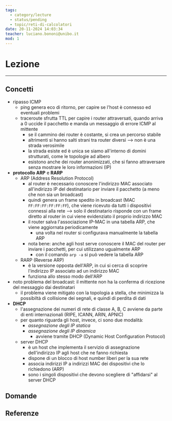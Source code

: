 ```yaml
---
tags:
  - category/lecture
  - status/pending
  - topic/reti-di-calcolatori
date: 20-11-2024 14:03:34
teacher: luciano.bononi@unibo.it
mod: 1
---
```

# Lezione
---
## Concetti
- ripasso ICMP
	- ping genera eco di ritorno, per capire se l'host è connesso ed eventuali problemi
	- traceroute sfrutta TTL per capire i router attraversati, quando arriva a 0 uccide il pacchetto e manda un messaggio di errore ICMP al mittente
		- se il cammino dei router è costante, si crea un percorso stabile
		- altrimenti si hanno salti strani tra router diversi --> non è una strada verosimile
		- la strada esiste ed è unica se siamo all'interno di domini strutturati, come le topologie ad albero
		- esistono anche dei router anonimizzati, che si fanno attraversare senza mostrare le loro informazioni (IP)
- **protocollo ARP** e **RARP**
	- ARP (Address Resolution Protocol)
		- al router è necessario conoscere l'indirizzo MAC associato all'indirizzo IP del destinatario per inviare il pacchetto (a meno che non sia un broadcast)
		- quindi genera un frame spedito in broadcast (MAC `FF:FF:FF:FF:FF:FF`), che viene ricevuto da tutti i dispositivi connessi alla rete --> solo il destinatario risponde con un frame diretto al router in cui viene evidenziato il proprio indirizzo MAC
		- il router salva l'associazione IP-MAC in una tabella ARP, che viene aggiornata periodicamente
			- una volta nel router si configurava manualmente la tabella ARP
		- nota bene: anche agli host serve conoscere il MAC del router per inviare i pacchetti, per cui utilizzano ugualmente ARP
			- con il comando `arp -a` si può vedere la tabella ARP
	- RARP (Reverse ARP)
		- è la versione opposta dell'ARP, in cui si cerca di scoprire l'indirizzo IP associato ad un indirizzo MAC
		- funziona allo stesso modo dell'ARP
- noto problema del broadcast: il mittente non ha la conferma di ricezione del messaggio dai destinatari
	- il problema viene mitigato con la topologia a stella, che minimizza la possibiltà di collisione dei segnali, e quindi di perdita di dati
- **DHCP**
	- l'assegnazione dei numeri di rete di classe A, B, C avviene da parte di enti internazionali (RIPE, ICANN, ARIN, APNIC)
	- per quanto riguarda gli host, invece, ci sono due modalità:
		- _assegnazione degli IP statica_
		- _assegnazione degli IP dinamica_
			- avviene tramite DHCP (Dynamic Host Configuration Protocol)
	- server DHCP
		- è un host che implementa il servizio di assegnazione dell'indirizzo IP agli host che ne fanno richiesta
		- dispone di un blocco di host number liberi per la sua rete
		- associa indirizzi IP a indirizzi MAC dei dispositivi che lo richiedono (ARP)
		- sono i singoli dispositivi che devono scegliere di "affidarsi" al server DHCP

## Domande

## Referenze
